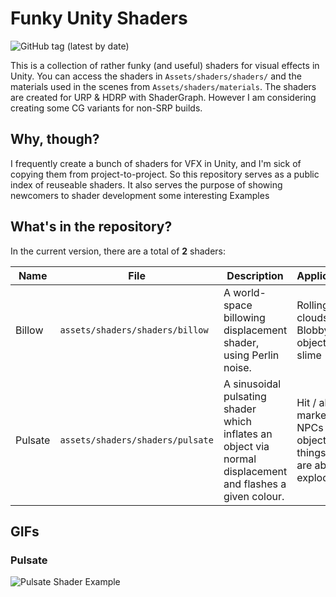 # Funky Unity Shaders
![GitHub tag (latest by date)](https://img.shields.io/github/v/tag/blewert/funky-unity-shaders)

This is a collection of rather funky (and useful) shaders for visual effects in Unity. You can access the shaders in `Assets/shaders/shaders/` and the materials used in the scenes from `Assets/shaders/materials`. The shaders are created for URP & HDRP with ShaderGraph. However I am considering creating some CG variants for non-SRP builds.

## Why, though?
I frequently create a bunch of shaders for VFX in Unity, and I'm sick of copying them from project-to-project. So this repository serves as a public index of reuseable shaders. It also serves the purpose of showing newcomers to shader development some interesting Examples

## What's in the repository?
In the current version, there are a total of **2** shaders:

| Name | File | Description | Applications |
| ---- | ---- | ----------- | ------------ |
| Billow | `assets/shaders/shaders/billow` | A world-space billowing displacement shader, using Perlin noise. | Rolling clouds, Blobby objects like slime
| Pulsate | `assets/shaders/shaders/pulsate` | A sinusoidal pulsating shader which inflates an object via normal displacement and flashes a given colour. | Hit / alert markers on NPCs or objects, things which are about to explode


## GIFs

### Pulsate
![Pulsate Shader Example](https://cdn.discordapp.com/attachments/689485748654833682/802567005541761074/2021-01-21_14-02-22.gif)
